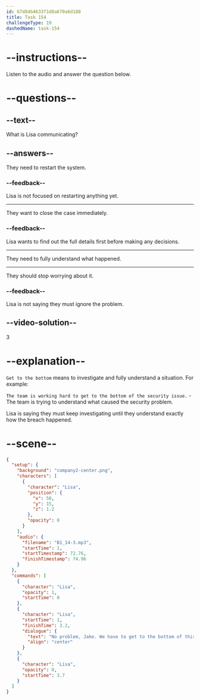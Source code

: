 ```yaml
---
id: 67d84b4633f1d8a670a6d188
title: Task 154
challengeType: 19
dashedName: task-154
---
```


<!-- (audio) Lisa: No problem, Jake. We have to get to the bottom of this. -->

# --instructions--

Listen to the audio and answer the question below.

# --questions--

## --text--

What is Lisa communicating?

## --answers--

They need to restart the system.

### --feedback--

Lisa is not focused on restarting anything yet.

---

They want to close the case immediately.

### --feedback--

Lisa wants to find out the full details first before making any decisions.

---

They need to fully understand what happened.

---

They should stop worrying about it.

### --feedback--

Lisa is not saying they must ignore the problem.

## --video-solution--

3

# --explanation--

`Get to the bottom` means to investigate and fully understand a situation. For example:

`The team is working hard to get to the bottom of the security issue.` - The team is trying to understand what caused the security problem.

Lisa is saying they must keep investigating until they understand exactly how the breach happened.

# --scene--

```json
{
  "setup": {
    "background": "company2-center.png",
    "characters": [
      {
        "character": "Lisa",
        "position": {
          "x": 50,
          "y": 15,
          "z": 1.2
        },
        "opacity": 0
      }
    ],
    "audio": {
      "filename": "B1_14-3.mp3",
      "startTime": 1,
      "startTimestamp": 72.76,
      "finishTimestamp": 74.96
    }
  },
  "commands": [
    {
      "character": "Lisa",
      "opacity": 1,
      "startTime": 0
    },
    {
      "character": "Lisa",
      "startTime": 1,
      "finishTime": 3.2,
      "dialogue": {
        "text": "No problem, Jake. We have to get to the bottom of this.",
        "align": "center"
      }
    },
    {
      "character": "Lisa",
      "opacity": 0,
      "startTime": 3.7
    }
  ]
}
```
